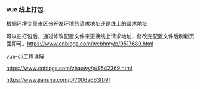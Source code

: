 ### vue 线上打包

根据环境变量来区分开发环境的请求地址还是线上的请求地址

可以在打包后，通过修改配置文件来更换线上请求地址，修改完配置文件后刷新页面即可。https://www.cnblogs.com/webhmy/p/9517680.html

vue-cli工程详解

https://www.cnblogs.com/zhaowy/p/9542369.html

https://www.jianshu.com/p/7006a663fb9f